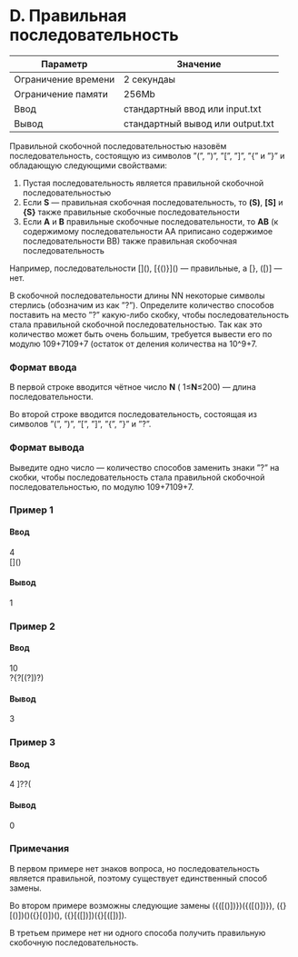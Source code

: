 # D. Правильная последовательность

| Параметр            | Значение                         |
|---------------------|----------------------------------|
| Ограничение времени | 	2 секундаы                      |
| Ограничение памяти  | 	256Mb                           |
| Ввод	               | стандартный ввод или input.txt   |
| Вывод	           | стандартный вывод или output.txt |

Правильной скобочной последовательностью назовём последовательность, состоящую из символов ”(”, ”)”, ”\[”, ”]”, ”{” и ”}” и обладающую следующими свойствами:

1. Пустая последовательность является правильной скобочной последовательностью
2. Если **S** — правильная скобочная последовательность, то **(S)**, **[S]** и **{S}** также правильные скобочные последовательности
3. Если **A** и **B** правильные скобочные последовательности, то **AB** (к содержимому последовательности AA приписано содержимое последовательности BB) также правильная скобочная последовательность

Например, последовательности \[](), \[{()}]() — правильные, а \[}, (\[)] — нет.

В скобочной последовательности длины NN некоторые символы стерлись (обозначим из как ”?”). Определите количество способов поставить на место ”?” какую-либо скобку, чтобы последовательность стала правильной скобочной последовательностью. Так как это количество может быть очень большим, требуется вывести его по модулю 109+7109+7 (остаток от деления количества на 10^9+7.

### Формат ввода

В первой строке вводится чётное число **N** ( 1≤**N**≤200) — длина последовательности.

Во второй строке вводится последовательность, состоящая из символов ”(”, ”)”, ”\[”, ”]”, ”{”, ”}” и ”?”.

### Формат вывода

Выведите одно число — количество способов заменить знаки ”?” на скобки, чтобы последовательность стала правильной скобочной последовательностью, по модулю 109+7109+7.
### Пример 1
#### Ввод
4\
\[]()
#### Вывод
1

### Пример 2
#### Ввод
10\
?{?\[(?])?)
#### Вывод
3

### Пример 3
#### Ввод
4
]??(
#### Вывод
0

### Примечания

В первом примере нет знаков вопроса, но последовательность является правильной, поэтому существует единственный способ замены.

Во втором примере возможны следующие замены ({(\[()])})({(\[()])}), ({}\[()])()({}\[()])(), ({}[([])])({}[([])]).

В третьем примере нет ни одного способа получить правильную скобочную последовательность.